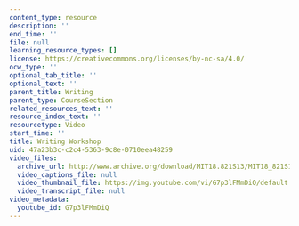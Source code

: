 ```yaml
---
content_type: resource
description: ''
end_time: ''
file: null
learning_resource_types: []
license: https://creativecommons.org/licenses/by-nc-sa/4.0/
ocw_type: ''
optional_tab_title: ''
optional_text: ''
parent_title: Writing
parent_type: CourseSection
related_resources_text: ''
resource_index_text: ''
resourcetype: Video
start_time: ''
title: Writing Workshop
uid: 47a23b3c-c2c4-5363-9c8e-0710eea48259
video_files:
  archive_url: http://www.archive.org/download/MIT18.821S13/MIT18_821S13_writing_workshop_300k.mp4
  video_captions_file: null
  video_thumbnail_file: https://img.youtube.com/vi/G7p3lFMmDiQ/default.jpg
  video_transcript_file: null
video_metadata:
  youtube_id: G7p3lFMmDiQ
---
```

